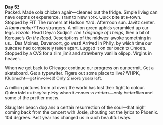 **Day 52**  
Packed. Made cola chicken again—cleaned out the fridge. Simple living can have depths of experience. Train to New York. Quick bite at K-town. Stopped by FIT. The runners at Hudson Yard. Afternoon sun. Javitz center. *A lamp maker?* Two strangers. A million green aphids scrambled up our legs. *Pozole.* Read Deyan Sudjic’s *The Language of Things,* then a bit of Kerouac’s *On the Road.* Descriptions of the midwest awoke something in us... Des Moines, Davenport, go west\! Arrived in Philly, by which time our suitcase had completely fallen apart. Lugged it on our back to Chloe’s. Stopped by a CVS for a slim jim’s and strawberry vanilla olipop. Virgins in heaven. 

When we get back to Chicago: continue our progress on our permit. Get a skateboard. Get a typewriter. Figure out some place to live? WHPK, Klubnacht—get involved\! Only 2 more years left. 

A million pictures from all over/ the world has lost their fight to colour.    
Quinn told us they’re picky when it comes to critters—only butterflies and some of the prettier moths.

Slaughter beach dog and a certain resurrection of the soul—that night coming back from the concert with Josie, shouting out the lyrics to Phoenix. 104 degrees. Past year has changed us in such beautiful ways.